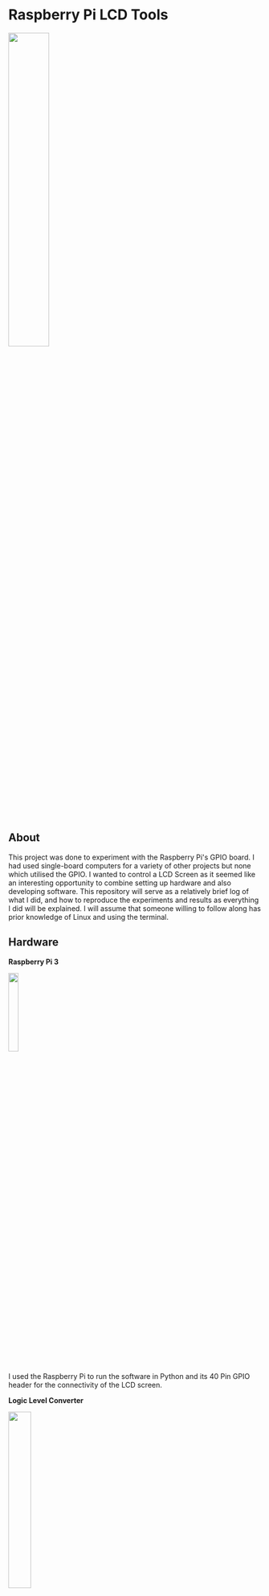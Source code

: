 # Raspberry Pi LCD Tools

<img src="https://github.com/TommyAK/pilcdtools/assets/35144580/419ed7fc-8e89-4742-957a-6bf6b386bd46" width=40% height=40%>

## About
This project was done to experiment with the Raspberry Pi's GPIO board. I had used single-board computers for a variety of other projects but none which utilised the GPIO. I wanted to control a LCD Screen as it seemed like an interesting opportunity to combine setting up hardware and also developing software. This repository will serve as a relatively brief log of what I did, and how to reproduce the experiments and results as everything I did will be explained. I will assume that someone willing to follow along has prior knowledge of Linux and using the terminal.

## Hardware

__Raspberry Pi 3__

<img src="https://github.com/TommyAK/pilcdtools/assets/35144580/eec2ac55-fb59-4535-90da-01110162f5a9" width=20% height=20%>

I used the Raspberry Pi to run the software in Python and its 40 Pin GPIO header for the connectivity of the LCD screen. 


__Logic Level Converter__

<img src="https://github.com/TommyAK/pilcdtools/assets/35144580/1f64be68-66ac-4fef-acc8-062cc9ea0261" width=30% height=30%>

Since the LCD screen is 5V and the Raspberry Pi's GPIO pins are not tolerant to such voltage, I needed a way to safely connect the LCD without potentially harming the board. The logic level converter is used to convert a 5V output to 3.3V, which enables me to connect the LCD screen without any risk of damage.

__HD44780 16x2 LCD Screen (with I2C Backpack)__

<img src="https://github.com/TommyAK/pilcdtools/assets/35144580/baf8ccf8-515b-40b9-92f6-42b2b350e7c6" width=30% height=30%>

The LCD screen uses a parallel interface and mine already came with the I2C backpack installed; however, you may need to purchase this if yours does not have one.


## Circuit Diagram
![pigpio_lcdscreen_coloured drawio](https://github.com/TommyAK/pilcdtools/assets/35144580/a3492e49-721e-4ece-bb16-35d9b4ad655b)

[Click here to open larger image](https://i.ibb.co/fvmPR42/pigpio-lcdscreen-coloured-drawio.png)

## Software
**PyCharm Professional**

I used PyCharm Professional as it a very sophisticated IDE and can connect remotely via SSH or SFTP. This was used to work and test my code on the Raspberry Pi remotely.

**Python3**

The programming language used for the project, it has excellent collection of libraries suited towards communicating with the I2C backpack and for programming the LCD display.

**Pip**

Package manager for library to install and manage the libraries and modules required.

Python Modules:

- [RPLCD](https://rplcd.readthedocs.io/en/stable/)
- [smbus2](https://smbus2.readthedocs.io/en/latest/index.html)
- [tabulate](https://pypi.org/project/tabulate/)
- [art](https://pypi.org/project/art/)

## Configuration

**Raspberry Pi OS**

The first thing to do after installing Raspberry Pi OS is to enable the I2C interface.

This can be done by opening a terminal and typing `sudo raspi-config`.

From here, simply navigate to *3 Interface Options* and then *P5 I2C*. It will you ask if you would like ARM I2C interface to be enabled and you can select *Yes*

It is worth noting that SSH can also be enabled from this menu. SSH is required for remote development.


**Python**

Python and its package manager pip can be installed with `sudo apt-install python3` and `sudo apt install pip`.

Pip libraries can be installed by typing `sudo pip install <package name>`.



**Running The Code**

<img src="https://github.com/TommyAK/pilcdtools/assets/35144580/3fe4061c-7e6c-4805-aee2-aa3c928c8d62" width=80% height=80%>

The code can be cloned from this repository or downloaded and extracted.

After executing the `.py` file on the Raspberry Pi, you will be greeted with a menu that will provide you with different display options. Selecting one will output information on the LCD screen.

**Example output on LCD:**

<img src="https://github.com/TommyAK/pilcdtools/assets/35144580/3768e1e0-8d49-4f53-89e7-1fb420e394d3" width=90% height=90%>







